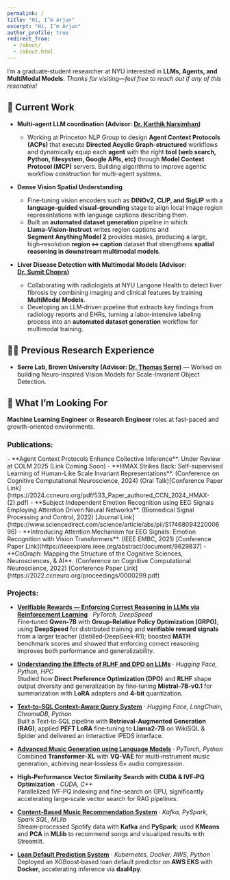 ```yaml
---
permalink: /
title: "Hi, I’m Arjun"
excerpt: "Hi, I’m Arjun"
author_profile: true
redirect_from: 
  - /about/
  - /about.html
---
```


I’m a graduate‑student researcher at NYU interested in **LLMs, Agents, and MultiModal Models**. *Thanks for visiting—feel free to reach out if any of this resonates!*

## 🔭 Current Work

- **Multi‑agent LLM coordination (Advisor: [Dr.&nbsp;Karthik Narsimhan](https://karthikncode.github.io/))**
  * Working at Princeton NLP Group to design **Agent Context Protocols (ACPs)** that execute **Directed Acyclic Graph‑structured** workflows and dynamically equip each **agent** with the right **tool (web search, Python, filesystem, Google APIs, etc)** through **Model Context Protocol (MCP)** servers. Building algorithms to improve agentic workflow construction for multi-agent systems.

- **Dense Vision Spatial Understanding**
  * Fine‑tuning vision encoders such as **DINOv2, CLIP, and SigLIP** with a **language‑guided visual‑grounding** stage to align local image region representations with language captions describing them.
  * Built an **automated dataset generation** pipeline in which **Llama‑Vision‑Instruct** writes region captions and **Segment Anything Model 2** provides masks, producing a large, high‑resolution **region ↔ caption** dataset that strengthens **spatial reasoning in downstream multimodal models**.  

- **Liver Disease Detection with Multimodal Models (Advisor: [Dr.&nbsp;Sumit Chopra](https://www.spchopra.net/#projects))**
  * Collaborating with radiologists at NYU Langone Health to detect liver fibrosis by combining imaging and clinical features by training **MultiModal Models**.
  * Developing an LLM‑driven pipeline that extracts key findings from radiology reports and EHRs, turning a labor‑intensive labeling process into an **automated dataset generation** workflow for multimodal training.

## 🧑‍🔬 Previous Research Experience
- **Serre Lab, Brown University (Advisor: [Dr.&nbsp;Thomas Serre](https://serre-lab.clps.brown.edu/research/))** — Worked on building Neuro‑Inspired Vision Models for Scale-Invariant Object Detection.

## 🚀 What I’m Looking For

**Machine Learning Engineer** or **Research Engineer** roles at fast-paced and growth-oriented environments.


<h2 style="font-size: larger;"><strong>Publications:</strong></h2>
- **Agent Context Protocols Enhance Collective Inference**. Under Review at COLM 2025 (Link Coming Soon)
- **HMAX Strikes Back: Self-supervised Learning of Human-Like Scale Invariant Representations**. (Conference on Cognitive Computational Neuroscience, 2024) (Oral Talk)[Conference Paper Link](https://2024.ccneuro.org/pdf/533_Paper_authored_CCN_2024_HMAX-(2).pdf)
- **Subject Independent Emotion Recognition using EEG Signals Employing Attention Driven Neural Networks**. (Biomedical Signal Processing and Control, 2022) [Journal Link](https://www.sciencedirect.com/science/article/abs/pii/S1746809422000696)
- **Introducing Attention Mechanism for EEG Signals: Emotion Recognition with Vision Transformers**. (IEEE EMBC, 2021) [Conference Paper Link](https://ieeexplore.ieee.org/abstract/document/9629837)
- **CoGraph: Mapping the Structure of the Cognitive Sciences, Neurosciences, & AI**. (Conference on Cognitive Computational Neuroscience, 2022) [Conference Paper Link](https://2022.ccneuro.org/proceedings/0000299.pdf)

<h2 style="font-size: larger;"><strong>Projects:</strong></h2>

- **[Verifiable Rewards — Enforcing Correct Reasoning in LLMs via Reinforcement Learning](https://github.com/arjunsinghrathore/RL_VerifiableRewards)** · *PyTorch, DeepSpeed*  
  Fine‑tuned **Qwen‑7B** with **Group‑Relative Policy Optimization (GRPO)**, using **DeepSpeed** for distributed training and **verifiable reward signals** from a larger teacher (distilled‑DeepSeek‑R1); boosted **MATH** benchmark scores and showed that enforcing correct reasoning improves both performance and generalizability.

- **[Understanding the Effects of RLHF and DPO on LLMs](https://github.com/PranavGrandhi/DPO_RLHF)** · *Hugging Face, Python, HPC*  
  Studied how **Direct Preference Optimization (DPO)** and **RLHF** shape output diversity and generalization by fine‑tuning **Mistral‑7B‑v0.1** for summarization with **LoRA** adapters and **4‑bit** quantization.

- **[Text‑to‑SQL Context‑Aware Query System](https://github.com/AnanyaSSadana/text-to-sql-llm/tree/main)** · *Hugging Face, LangChain, ChromaDB, Python*  
  Built a Text‑to‑SQL pipeline with **Retrieval‑Augmented Generation (RAG)**; applied **PEFT LoRA** fine‑tuning to **Llama2‑7B** on WikiSQL & Spider and delivered an interactive IPEDS interface.

- **[Advanced Music Generation using Language Models](https://github.com/AniketRajpoot/DeepMusicGeneration)** · *PyTorch, Python*  
  Combined **Transformer‑XL** with **VQ‑VAE** for multi‑instrument music generation, achieving near‑lossless 6× audio compression.

- **High‑Performance Vector Similarity Search with CUDA & IVF‑PQ Optimization** · *CUDA, C++*  
  Parallelized IVF‑PQ indexing and fine‑search on GPU, significantly accelerating large‑scale vector search for RAG pipelines.

- **[Content‑Based Music Recommendation System](https://github.com/AnanyaSSadana/music-recommendation-system/tree/main)** · *Kafka, PySpark, Spark SQL, MLlib*  
  Stream‑processed Spotify data with **Kafka** and **PySpark**; used **KMeans** and **PCA** in **MLlib** to recommend songs and visualized results with Streamlit.

- **[Loan Default Prediction System](https://github.com/arjunsinghrathore/Loan-Default-Prediction-System)** · *Kubernetes, Docker, AWS, Python*  
  Deployed an XGBoost‑based loan default predictor on **AWS EKS** with **Docker**, accelerating inference via **daal4py**.
